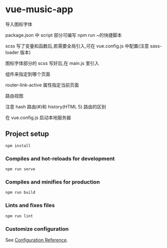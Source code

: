 # vue-music-app

导入图标字体

package.json 中 script 部分可编写 npm run ~的快捷脚本

scss 写了变量和函数后,若需要全局引入,可在 vue.config.js 中配置(注意 sass-loader 版本)

图标字体部分的 scss 写好后,在 main.js 里引入

<router-link/>组件来指定到哪个页面

router-link-active 属性指定当前页面

<router-view /> 路由视图

注意 hash 路由(#)和 history(HTML 5) 路由的区别

在 vue.config.js 启动本地服务器

## Project setup

```
npm install
```

### Compiles and hot-reloads for development

```
npm run serve
```

### Compiles and minifies for production

```
npm run build
```

### Lints and fixes files

```
npm run lint
```

### Customize configuration

See [Configuration Reference](https://cli.vuejs.org/config/).
